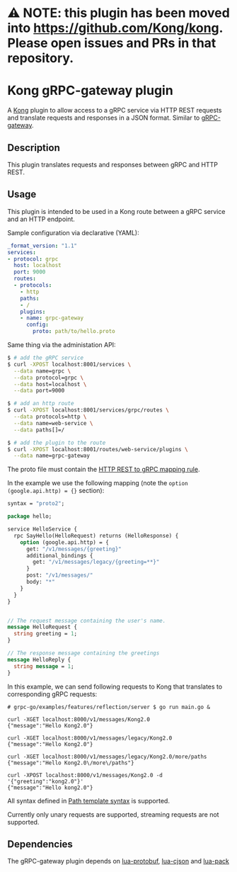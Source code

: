 # :warning: **NOTE**: this plugin has been moved into https://github.com/Kong/kong. Please open issues and PRs in that repository.

# Kong gRPC-gateway plugin

A [Kong] plugin to allow access to a gRPC service via HTTP REST requests and translate requests and
responses in a JSON format. Similar to
[gRPC-gateway](https://github.com/grpc-ecosystem/grpc-gateway).

## Description

This plugin translates requests and responses between gRPC and HTTP REST.

## Usage

This plugin is intended to be used in a Kong route between a gRPC service and an HTTP endpoint.

Sample configuration via declarative (YAML):

```yaml
_format_version: "1.1"
services:
- protocol: grpc
  host: localhost
  port: 9000
  routes:
  - protocols:
    - http
    paths:
    - /
    plugins:
    - name: grpc-gateway
      config:
        proto: path/to/hello.proto
```

Same thing via the administation API:

```bash
$ # add the gRPC service
$ curl -XPOST localhost:8001/services \
  --data name=grpc \
  --data protocol=grpc \
  --data host=localhost \
  --data port=9000

$ # add an http route
$ curl -XPOST localhost:8001/services/grpc/routes \
  --data protocols=http \
  --data name=web-service \
  --data paths[]=/

$ # add the plugin to the route
$ curl -XPOST localhost:8001/routes/web-service/plugins \
  --data name=grpc-gateway
```

The proto file must contain the
[HTTP REST to gRPC mapping rule](https://github.com/googleapis/googleapis/blob/fc37c47e70b83c1cc5cc1616c9a307c4303fe789/google/api/http.proto).

In the example we use the following mapping (note the `option (google.api.http) = {}` section):

```protobuf
syntax = "proto2";

package hello;

service HelloService {
  rpc SayHello(HelloRequest) returns (HelloResponse) {
    option (google.api.http) = {
      get: "/v1/messages/{greeting}"
      additional_bindings {
        get: "/v1/messages/legacy/{greeting=**}"
      }
      post: "/v1/messages/"
      body: "*"
    }
  }
}


// The request message containing the user's name.
message HelloRequest {
  string greeting = 1;
}

// The response message containing the greetings
message HelloReply {
  string message = 1;
}
```

In this example, we can send following requests to Kong that translates to corresponding gRPC requests:

```shell
# grpc-go/examples/features/reflection/server $ go run main.go &

curl -XGET localhost:8000/v1/messages/Kong2.0
{"message":"Hello Kong2.0"}

curl -XGET localhost:8000/v1/messages/legacy/Kong2.0
{"message":"Hello Kong2.0"}

curl -XGET localhost:8000/v1/messages/legacy/Kong2.0/more/paths
{"message":"Hello Kong2.0\/more\/paths"}

curl -XPOST localhost:8000/v1/messages/Kong2.0 -d '{"greeting":"kong2.0"}'
{"message":"Hello kong2.0"}
```

All syntax defined in [Path template syntax](https://github.com/googleapis/googleapis/blob/fc37c47e70b83c1cc5cc1616c9a307c4303fe789/google/api/http.proto#L225)
is supported.

Currently only unary requests are supported, streaming requests are not supported.

## Dependencies

The gRPC-gateway plugin depends on [lua-protobuf], [lua-cjson] and [lua-pack]

[Kong]: https://konghq.com
[lua-protobuf]: https://github.com/starwing/lua-protobuf
[lua-cjson]: https://github.com/openresty/lua-cjson
[lua-pack]: https://github.com/Kong/lua-pack

